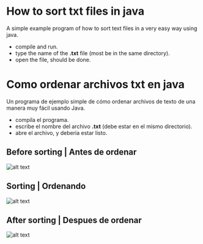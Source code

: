 # How to sort txt files in java
A simple example program of how to sort text files in a very easy way using java.
* compile and run.
* type the name of the **.txt** file (most be in the same directory).
* open the file, should be done.

# Como ordenar archivos txt en java
Un programa de ejemplo simple de cómo ordenar archivos de texto de una manera muy fácil usando Java.
* compila el programa.
* escribe el nombre del archivo **.txt** (debe estar en el mismo directorio).
* abre el archivo, y deberia estar listo.

## Before sorting | Antes de ordenar

![alt text](https://i.imgur.com/KL0vT5I.png)

## Sorting | Ordenando

![alt text](https://i.imgur.com/9r8Z3vs.png)

## After sorting | Despues de ordenar

![alt text](https://i.imgur.com/wBwW6CQ.png)


